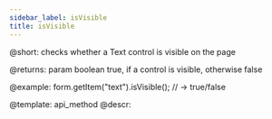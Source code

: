```yaml
---
sidebar_label: isVisible
title: isVisible
---          
```


@short: checks whether a Text control is visible on the page

@returns:
param   boolean     true, if a control is visible, otherwise false


@example:
form.getItem("text").isVisible(); 
// -> true/false

@template: api_method
@descr:



